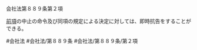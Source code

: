 会社法第８８９条第２項

[前項](会社法＿＿＿＿第８８９条第１項)の中止の命令及び同項の規定による決定に対しては、即時抗告をすることができる。

#会社法
#会社法/第８８９条
#会社法/第８８９条/第２項
